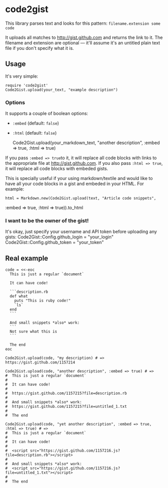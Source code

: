 # code2gist

This library parses text and looks for this pattern:
    ```filename.extension
    some code
    ```

It uploads all matches to http://gist.github.com and returns the link to it. The filename and extension are optional — it'll assume it's an untitled plain text file if you don't specify what it is.

## Usage

It's very simple:

    require 'code2gist'
    Code2Gist.upload(your_text, "example description")

### Options
It supports a couple of boolean options:
- `:embed` (default: `false`)
- `:html` (default: `false`)

    Code2Gist.upload(your_markdown_text, "another description", :embed
=> true, :html => true)

If you pass `:embed => true`to it, it will replace all code blocks with
links to the appropriate file at http://gist.github.com. If you also
pass `:html => true`, it will replace all code blocks with embeded
gists.

This is specially useful if your using markdown/textile and would like
to have all your code blocks in a gist and embeded in your HTML. For
example:

    html = Markdown.new(Code2Gist.upload(text, "Article code snippets",
:embed => true, :html => true)).to_html

### I want to be the owner of the gist!

It's okay, just specify your username and API token before uploading any
gists:
    Code2Gist::Config.github_login = "your_login"
    Code2Gist::Config.github_token = "your_token"

## Real example

    code = <<-eoc
      This is just a regular `document`

      It can have code!

      ```description.rb
      def what
        puts "This is ruby code!"
        `ls`
      end
      ```

      And small snippets *also* work:
      ```
      Not sure what this is
      ```

      The end
    eoc

    Code2Gist.upload(code, "my description) # => https://gist.github.com/1157214

    Code2Gist.upload(code, "another description", :embed => true) # =>
    #  This is just a regular `document`
    #
    #  It can have code!
    #
    #  https://gist.github.com/1157215?file=description.rb
    #
    #  And small snippets *also* work:
    #  https://gist.github.com/1157215?file=untitled_1.txt
    #
    #  The end

    Code2Gist.upload(code, "yet another description", :embed => true, :html => true) # =>
    #  This is just a regular `document`
    #
    #  It can have code!
    #
    #  <script src="https://gist.github.com/1157216.js?file=description.rb"></script>
    #
    #  And small snippets *also* work:
    #  <script src="https://gist.github.com/1157216.js?file=untitled_1.txt"></script>
    #
    #  The end

